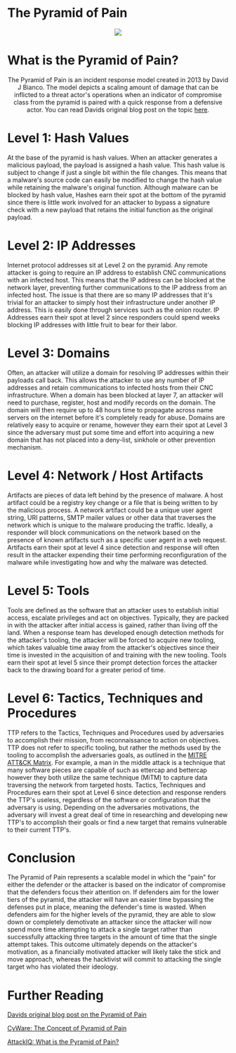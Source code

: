 # The Pyramid of Pain

<p align="center">
  <img src="https://user-images.githubusercontent.com/90923369/214171416-fa5e76f6-384b-477a-afd5-7d093f79afd9.jpg">
</p>

# What is the Pyramid of Pain?

<p align="center">
  The Pyramid of Pain is an incident response model created in 2013 by David J Bianco. The model depicts a scaling amount of damage that can be inflicted to a threat actor's operations when an indicator of compromise class from the pyramid is paired with a quick response from a defensive actor. You can read Davids original blog post on the topic <a href="http://detect-respond.blogspot.com/2013/03/the-pyramid-of-pain.html">here<a/>.
</p>
  
# Level 1: Hash Values
  
  At the base of the pyramid is hash values. When an attacker generates a malicious payload, the payload is assigned a hash value. This hash value is subject to change if just a single bit within the file changes. This means that a malware's source code can easily be modified to change the hash value while retaining the malware's original function. Although malware can be blocked by hash value, Hashes earn their spot at the bottom of the pyramid since there is little work involved for an attacker to bypass a signature check with a new payload that retains the initial function as the original payload.

# Level 2: IP Addresses
  
  Internet protocol addresses sit at Level 2 on the pyramid. Any remote attacker is going to require an IP address to establish CNC communications with an infected host. This means that the IP address can be blocked at the network layer, preventing further communications to the IP address from an infected host. The issue is that there are so many IP addresses that it's trivial for an attacker to simply host their infrastructure under another IP address. This is easily done through services such as the onion router. IP Addresses earn their spot at level 2 since responders could spend weeks blocking IP addresses with little fruit to bear for their labor.

# Level 3: Domains

Often, an attacker will utilize a domain for resolving IP addresses within their payloads call back. This allows the attacker to use any number of IP addresses and retain communications to infected hosts from their CNC infrastructure. When a domain has been blocked at layer 7, an attacker will need to purchase, register, host and modify records on the domain. The domain will then require up to 48 hours time to propagate across name servers on the internet before it's completely ready for abuse. Domains are relatively easy to acquire or rename, however they earn their spot at Level 3 since the adversary must put some time and effort into acquiring a new domain that has not placed into a deny-list, sinkhole or other prevention mechanism.

# Level 4: Network / Host Artifacts

Artifacts are pieces of data left behind by the presence of malware. A host artifact could be a registry key change or a file that is being written to by the malicious process. A network artifact could be a unique user agent string, URI patterns, SMTP mailer values or other data that traverses the network which is unique to the malware producing the traffic. Ideally, a responder will block communications on the network based on the presence of known artifacts such as a specific user agent in a web request. Artifacts earn their spot at level 4 since detection and response will often result in the attacker expending their time performing reconfiguration of the malware while investigating how and why the malware was detected.

# Level 5: Tools
  
Tools are defined as the software that an attacker uses to establish initial access, escalate privileges and act on objectives. Typically, they are packed in with the attacker after initial access is gained, rather than living off the land. When a response team has developed enough detection methods for the attacker's tooling, the attacker will be forced to acquire new tooling, which takes valuable time away from the attacker's objectives since their time is invested in the acquisition of and training with the new tooling. Tools earn their spot at level 5 since their prompt detection forces the attacker back to the drawing board for a greater period of time.

# Level 6: Tactics, Techniques and Procedures

TTP refers to the Tactics, Techniques and Procedures used by adversaries to accomplish their mission, from reconnaissance to action on objectives. TTP does not refer to specific tooling, but rather the methods used by the tooling to accomplish the adversaries goals, as outlined in the <a href="https://attack.mitre.org">MITRE ATT&CK Matrix</a>. For example, a man in the middle attack is a technique that many software pieces are capable of such as ettercap and bettercap however they both utilize the same technique (MiTM) to capture data traversing the network from targeted hosts. Tactics, Techniques and Procedures earn their spot at Level 6 since detection and response renders the TTP's useless, regardless of the software or configuration that the adversary is using. Depending on the adversaries motivations, the adversary will invest a great deal of time in researching and developing new TTP's to accomplish their goals or find a new target that remains vulnerable to their current TTP's.

# Conclusion
  
The Pyramid of Pain represents a scalable model in which the "pain" for either the defender or the attacker is based on the indicator of compromise that the defenders focus their attention on. If defenders aim for the lower tiers of the pyramid, the attacker will have an easier time bypassing the defenses put in place, meaning the defender's time is wasted. When defenders aim for the higher levels of the pyramid, they are able to slow down or completely demotivate an attacker since the attacker will now spend more time attempting to attack a single target rather than successfully attacking three targets in the amount of time that the single attempt takes. This outcome ultimately depends on the attacker's motivation, as a financially motivated attacker will likely take the stick and move approach, whereas the hacktivist will commit to attacking the single target who has violated their ideology.
  
# Further Reading
<a href="http://detect-respond.blogspot.com/2013/03/the-pyramid-of-pain.html">Davids original blog post on the Pyramid of Pain</a>   
  
<a href="https://cyware.com/educational-guides/cyber-threat-intelligence/the-concept-of-pyramid-of-pain-f358">CyWare: The Concept of Pyramid of Pain</a>  
  
<a href="https://www.attackiq.com/glossary/pyramid-of-pain/">AttackIQ: What is the Pyramid of Pain?</a>  
